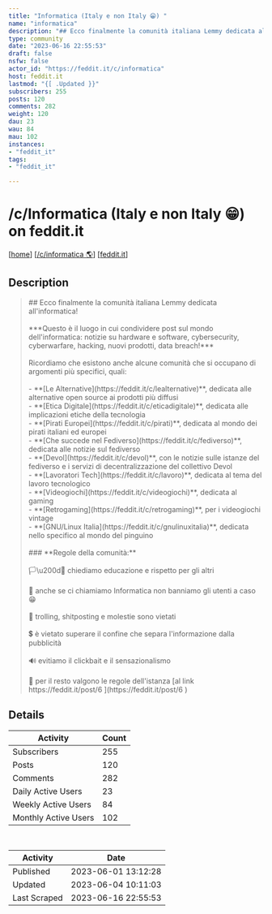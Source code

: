 ```yaml
---
title: "Informatica (Italy e non Italy 😁) " 
name: "informatica"
description: "## Ecco finalmente la comunità italiana Lemmy dedicata all'informatica!***Questo è il luogo in cui condividere post sul mondo dell'informatica: notizie su hardware e software, cybersecurity, cyberwarfare, hacking, nuovi prodotti, data breach!***Ricordiamo che esistono anche alcune comunità che si occupano di argomenti più specifici, quali:- **[Le Alternative](https://feddit.it/c/lealternative)**, dedicata alle alternative open source ai prodotti più diffusi- **[Etica Digitale](https://feddit.it/c/eticadigitale)**, dedicata alle implicazioni etiche della tecnologia- **[Pirati Europei](https://feddit.it/c/pirati)**, dedicata al mondo dei pirati italiani ed europei- **[Che succede nel Fediverso](https://feddit.it/c/fediverso)**, dedicata alle notizie sul fediverso- **[Devol](https://feddit.it/c/devol)**, con le notizie sulle istanze del fediverso e i servizi di decentralizzazione del collettivo Devol- **[Lavoratori Tech](https://feddit.it/c/lavoro)**, dedicata al tema del lavoro tecnologico- **[Videogiochi](https://feddit.it/c/videogiochi)**, dedicata al gaming- **[Retrogaming](https://feddit.it/c/retrogaming)**, per i videogiochi vintage- **[GNU/Linux Italia](https://feddit.it/c/gnulinuxitalia)**, dedicata nello specifico al mondo del pinguino### **Regole della comunità:**🏳️\u200d🌈 chiediamo educazione e rispetto per gli altri 🎃 anche se ci chiamiamo Informatica non banniamo gli utenti a caso 😁🚫 trolling, shitposting e molestie sono vietati💲 è vietato superare il confine che separa l'informazione dalla pubblicità🔊 evitiamo il clickbait e il sensazionalismo📖 per il resto valgono le regole dell'istanza [al link https://feddit.it/post/6 ](https://feddit.it/post/6 )"
type: community
date: "2023-06-16 22:55:53"
draft: false
nsfw: false
actor_id: "https://feddit.it/c/informatica"
host: feddit.it
lastmod: "{[ .Updated }}"
subscribers: 255
posts: 120
comments: 282
weight: 120
dau: 23
wau: 84
mau: 102
instances:
- "feddit_it"
tags: 
- "feddit_it"

---
```


# /c/Informatica (Italy e non Italy 😁)  on feddit.it

[[home](/)]
[[/c/informatica 🌎](https://feddit.it/c/informatica)]
[[feddit.it](/instances/feddit_it)]


## Description 

<blockquote class="description">
## Ecco finalmente la comunità italiana Lemmy dedicata all'informatica!<br><br>***Questo è il luogo in cui condividere post sul mondo dell'informatica: notizie su hardware e software, cybersecurity, cyberwarfare, hacking, nuovi prodotti, data breach!***<br><br>Ricordiamo che esistono anche alcune comunità che si occupano di argomenti più specifici, quali:<br><br>- **[Le Alternative](https://feddit.it/c/lealternative)**, dedicata alle alternative open source ai prodotti più diffusi<br>- **[Etica Digitale](https://feddit.it/c/eticadigitale)**, dedicata alle implicazioni etiche della tecnologia<br>- **[Pirati Europei](https://feddit.it/c/pirati)**, dedicata al mondo dei pirati italiani ed europei<br>- **[Che succede nel Fediverso](https://feddit.it/c/fediverso)**, dedicata alle notizie sul fediverso<br>- **[Devol](https://feddit.it/c/devol)**, con le notizie sulle istanze del fediverso e i servizi di decentralizzazione del collettivo Devol<br>- **[Lavoratori Tech](https://feddit.it/c/lavoro)**, dedicata al tema del lavoro tecnologico<br>- **[Videogiochi](https://feddit.it/c/videogiochi)**, dedicata al gaming<br>- **[Retrogaming](https://feddit.it/c/retrogaming)**, per i videogiochi vintage<br>- **[GNU/Linux Italia](https://feddit.it/c/gnulinuxitalia)**, dedicata nello specifico al mondo del pinguino<br><br>### **Regole della comunità:**<br><br>🏳️\u200d🌈 chiediamo educazione e rispetto per gli altri <br><br>🎃 anche se ci chiamiamo Informatica non banniamo gli utenti a caso 😁<br><br>🚫 trolling, shitposting e molestie sono vietati<br><br>💲 è vietato superare il confine che separa l'informazione dalla pubblicità<br><br>🔊 evitiamo il clickbait e il sensazionalismo<br><br>📖 per il resto valgono le regole dell'istanza [al link https://feddit.it/post/6 ](https://feddit.it/post/6 )
</blockquote>


## Details

| Activity | Count  |
|----------------------|---|
| Subscribers          | 255 |
| Posts                | 120  |
| Comments             | 282  |
| Daily Active Users   | 23  |
| Weekly Active Users  | 84  |
| Monthly Active Users | 102  |

<br>

| Activity | Date |
|----------------------|---|
| Published            | 2023-06-01 13:12:28 |
| Updated              | 2023-06-04 10:11:03 |
| Last Scraped         | 2023-06-16 22:55:53 |
